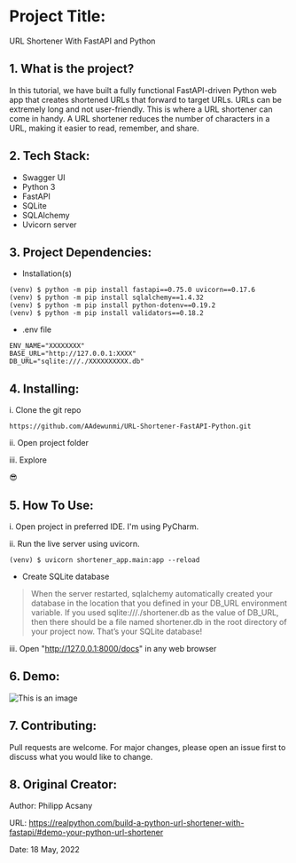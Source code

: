
# Project Title:

URL Shortener With FastAPI and Python


## 1. What is the project?

In this tutorial, we have built a fully functional FastAPI-driven Python web app that creates shortened URLs that forward to target URLs. URLs can be extremely long and not user-friendly. This is where a URL shortener can come in handy. A URL shortener reduces the number of characters in a URL, making it easier to read, remember, and share.


## 2. Tech Stack:

- Swagger UI
- Python 3
- FastAPI
- SQLite
- SQLAlchemy
- Uvicorn server

## 3. Project Dependencies:

 - Installation(s)
```
(venv) $ python -m pip install fastapi==0.75.0 uvicorn==0.17.6
(venv) $ python -m pip install sqlalchemy==1.4.32
(venv) $ python -m pip install python-dotenv==0.19.2
(venv) $ python -m pip install validators==0.18.2
```

- .env file

```
ENV_NAME="XXXXXXXX"
BASE_URL="http://127.0.0.1:XXXX"
DB_URL="sqlite:///./XXXXXXXXXX.db"
```


## 4. Installing:

i. Clone the git repo

```
https://github.com/AAdewunmi/URL-Shortener-FastAPI-Python.git
```

ii. Open project folder

iii. Explore

😎


## 5. How To Use:

i. Open project in preferred IDE. I'm using PyCharm.

ii. Run the live server using uvicorn.

```commandline
(venv) $ uvicorn shortener_app.main:app --reload
```

- Create SQLite database

> When the server restarted, sqlalchemy automatically created your database in the location that you defined in your DB_URL environment variable. If you used sqlite:///./shortener.db as the value of DB_URL, then there should be a file named shortener.db in the root directory of your project now. That’s your SQLite database!

iii. Open "http://127.0.0.1:8000/docs" in any web browser


## 6. Demo:

![This is an image](![image](https://github.com/user-attachments/assets/8bdfe65c-ed72-4ab0-8229-56d5d5e87a89)
)


## 7. Contributing:

Pull requests are welcome. For major changes, please open an issue first to discuss what you would like to change.


## 8. Original Creator:

Author: Philipp Acsany

URL: https://realpython.com/build-a-python-url-shortener-with-fastapi/#demo-your-python-url-shortener

Date: 18 May, 2022
